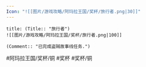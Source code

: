 ```yaml
---
Icon: "![[图片/游戏攻略/阿玛拉王国/奖杯/旅行者.png|30]]"
---
```

```ad-common-bronze-trophy
title: (Title:: "旅行者")
![[图片/游戏攻略/阿玛拉王国/奖杯/旅行者.png|100]]

(Comment:: "已完成盗贼故事线任务.")
```

#阿玛拉王国/奖杯/铜 #奖杯 #奖杯/铜
